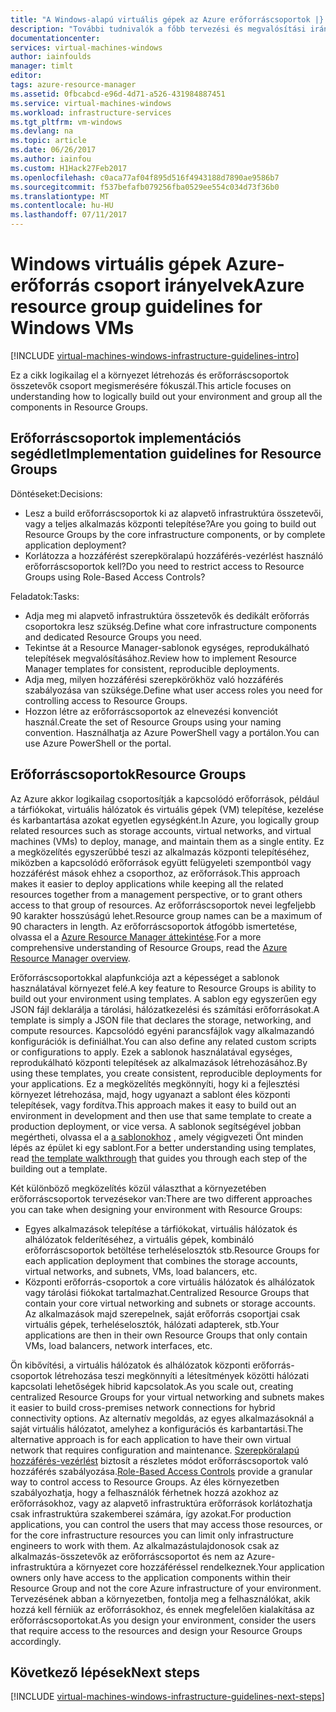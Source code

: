 ```yaml
---
title: "A Windows-alapú virtuális gépek az Azure erőforráscsoportok |} Microsoft Docs"
description: "További tudnivalók a főbb tervezési és megvalósítási irányelvek erőforráscsoportok az Azure-infrastruktúra szolgáltatások telepítéséhez."
documentationcenter: 
services: virtual-machines-windows
author: iainfoulds
manager: timlt
editor: 
tags: azure-resource-manager
ms.assetid: 0fbcabcd-e96d-4d71-a526-431984887451
ms.service: virtual-machines-windows
ms.workload: infrastructure-services
ms.tgt_pltfrm: vm-windows
ms.devlang: na
ms.topic: article
ms.date: 06/26/2017
ms.author: iainfou
ms.custom: H1Hack27Feb2017
ms.openlocfilehash: c0aca77af04f895d516f4943188d7890ae9586b7
ms.sourcegitcommit: f537befafb079256fba0529ee554c034d73f36b0
ms.translationtype: MT
ms.contentlocale: hu-HU
ms.lasthandoff: 07/11/2017
---
```

# <a name="azure-resource-group-guidelines-for-windows-vms"></a><span data-ttu-id="0c23a-103">Windows virtuális gépek Azure-erőforrás csoport irányelvek</span><span class="sxs-lookup"><span data-stu-id="0c23a-103">Azure resource group guidelines for Windows VMs</span></span>

[!INCLUDE [virtual-machines-windows-infrastructure-guidelines-intro](../../../includes/virtual-machines-windows-infrastructure-guidelines-intro.md)]

<span data-ttu-id="0c23a-104">Ez a cikk logikailag el a környezet létrehozás és erőforráscsoportok összetevők csoport megismerésére fókuszál.</span><span class="sxs-lookup"><span data-stu-id="0c23a-104">This article focuses on understanding how to logically build out your environment and group all the components in Resource Groups.</span></span>

## <a name="implementation-guidelines-for-resource-groups"></a><span data-ttu-id="0c23a-105">Erőforráscsoportok implementációs segédlet</span><span class="sxs-lookup"><span data-stu-id="0c23a-105">Implementation guidelines for Resource Groups</span></span>
<span data-ttu-id="0c23a-106">Döntéseket:</span><span class="sxs-lookup"><span data-stu-id="0c23a-106">Decisions:</span></span>

* <span data-ttu-id="0c23a-107">Lesz a build erőforráscsoportok ki az alapvető infrastruktúra összetevői, vagy a teljes alkalmazás központi telepítése?</span><span class="sxs-lookup"><span data-stu-id="0c23a-107">Are you going to build out Resource Groups by the core infrastructure components, or by complete application deployment?</span></span>
* <span data-ttu-id="0c23a-108">Korlátozza a hozzáférést szerepköralapú hozzáférés-vezérlést használó erőforráscsoportok kell?</span><span class="sxs-lookup"><span data-stu-id="0c23a-108">Do you need to restrict access to Resource Groups using Role-Based Access Controls?</span></span>

<span data-ttu-id="0c23a-109">Feladatok:</span><span class="sxs-lookup"><span data-stu-id="0c23a-109">Tasks:</span></span>

* <span data-ttu-id="0c23a-110">Adja meg mi alapvető infrastruktúra összetevők és dedikált erőforrás csoportokra lesz szükség.</span><span class="sxs-lookup"><span data-stu-id="0c23a-110">Define what core infrastructure components and dedicated Resource Groups you need.</span></span>
* <span data-ttu-id="0c23a-111">Tekintse át a Resource Manager-sablonok egységes, reprodukálható telepítések megvalósításához.</span><span class="sxs-lookup"><span data-stu-id="0c23a-111">Review how to implement Resource Manager templates for consistent, reproducible deployments.</span></span>
* <span data-ttu-id="0c23a-112">Adja meg, milyen hozzáférési szerepkörökhöz való hozzáférés szabályozása van szüksége.</span><span class="sxs-lookup"><span data-stu-id="0c23a-112">Define what user access roles you need for controlling access to Resource Groups.</span></span>
* <span data-ttu-id="0c23a-113">Hozzon létre az erőforráscsoportok az elnevezési konvenciót használ.</span><span class="sxs-lookup"><span data-stu-id="0c23a-113">Create the set of Resource Groups using your naming convention.</span></span> <span data-ttu-id="0c23a-114">Használhatja az Azure PowerShell vagy a portálon.</span><span class="sxs-lookup"><span data-stu-id="0c23a-114">You can use Azure PowerShell or the portal.</span></span>

## <a name="resource-groups"></a><span data-ttu-id="0c23a-115">Erőforráscsoportok</span><span class="sxs-lookup"><span data-stu-id="0c23a-115">Resource Groups</span></span>
<span data-ttu-id="0c23a-116">Az Azure akkor logikailag csoportosítják a kapcsolódó erőforrások, például a tárfiókokat, virtuális hálózatok és virtuális gépek (VM) telepítése, kezelése és karbantartása azokat egyetlen egységként.</span><span class="sxs-lookup"><span data-stu-id="0c23a-116">In Azure, you logically group related resources such as storage accounts, virtual networks, and virtual machines (VMs) to deploy, manage, and maintain them as a single entity.</span></span> <span data-ttu-id="0c23a-117">Ez a megközelítés egyszerűbbé teszi az alkalmazás központi telepítéséhez, miközben a kapcsolódó erőforrások együtt felügyeleti szempontból vagy hozzáférést mások ehhez a csoporthoz, az erőforrások.</span><span class="sxs-lookup"><span data-stu-id="0c23a-117">This approach makes it easier to deploy applications while keeping all the related resources together from a management perspective, or to grant others access to that group of resources.</span></span> <span data-ttu-id="0c23a-118">Az erőforráscsoportok nevei legfeljebb 90 karakter hosszúságú lehet.</span><span class="sxs-lookup"><span data-stu-id="0c23a-118">Resource group names can be a maximum of 90 characters in length.</span></span> <span data-ttu-id="0c23a-119">Az erőforráscsoportok átfogóbb ismertetése, olvassa el a [Azure Resource Manager áttekintése](../../azure-resource-manager/resource-group-overview.md).</span><span class="sxs-lookup"><span data-stu-id="0c23a-119">For a more comprehensive understanding of Resource Groups, read the [Azure Resource Manager overview](../../azure-resource-manager/resource-group-overview.md).</span></span>

<span data-ttu-id="0c23a-120">Erőforráscsoportokkal alapfunkciója azt a képességet a sablonok használatával környezet felé.</span><span class="sxs-lookup"><span data-stu-id="0c23a-120">A key feature to Resource Groups is ability to build out your environment using templates.</span></span> <span data-ttu-id="0c23a-121">A sablon egy egyszerűen egy JSON fájl deklarálja a tárolási, hálózatkezelési és számítási erőforrásokat.</span><span class="sxs-lookup"><span data-stu-id="0c23a-121">A template is simply a JSON file that declares the storage, networking, and compute resources.</span></span> <span data-ttu-id="0c23a-122">Kapcsolódó egyéni parancsfájlok vagy alkalmazandó konfigurációk is definiálhat.</span><span class="sxs-lookup"><span data-stu-id="0c23a-122">You can also define any related custom scripts or configurations to apply.</span></span> <span data-ttu-id="0c23a-123">Ezek a sablonok használatával egységes, reprodukálható központi telepítések az alkalmazások létrehozásához.</span><span class="sxs-lookup"><span data-stu-id="0c23a-123">By using these templates, you create consistent, reproducible deployments for your applications.</span></span> <span data-ttu-id="0c23a-124">Ez a megközelítés megkönnyíti, hogy ki a fejlesztési környezet létrehozása, majd, hogy ugyanazt a sablont éles központi telepítések, vagy fordítva.</span><span class="sxs-lookup"><span data-stu-id="0c23a-124">This approach makes it easy to build out an environment in development and then use that same template to create a production deployment, or vice versa.</span></span> <span data-ttu-id="0c23a-125">A sablonok segítségével jobban megértheti, olvassa el a [a sablonokhoz](../../azure-resource-manager/resource-manager-template-walkthrough.md) , amely végigvezeti Önt minden lépés az épület ki egy sablont.</span><span class="sxs-lookup"><span data-stu-id="0c23a-125">For a better understanding using templates, read [the template walkthrough](../../azure-resource-manager/resource-manager-template-walkthrough.md) that guides you through each step of the building out a template.</span></span>

<span data-ttu-id="0c23a-126">Két különböző megközelítés közül választhat a környezetében erőforráscsoportok tervezésekor van:</span><span class="sxs-lookup"><span data-stu-id="0c23a-126">There are two different approaches you can take when designing your environment with Resource Groups:</span></span>

* <span data-ttu-id="0c23a-127">Egyes alkalmazások telepítése a tárfiókokat, virtuális hálózatok és alhálózatok felderítéséhez, a virtuális gépek, kombináló erőforráscsoportok betöltése terheléselosztók stb.</span><span class="sxs-lookup"><span data-stu-id="0c23a-127">Resource Groups for each application deployment that combines the storage accounts, virtual networks, and subnets, VMs, load balancers, etc.</span></span>
* <span data-ttu-id="0c23a-128">Központi erőforrás-csoportok a core virtuális hálózatok és alhálózatok vagy tárolási fiókokat tartalmazhat.</span><span class="sxs-lookup"><span data-stu-id="0c23a-128">Centralized Resource Groups that contain your core virtual networking and subnets or storage accounts.</span></span> <span data-ttu-id="0c23a-129">Az alkalmazások majd szerepelnek, saját erőforrás csoportjai csak virtuális gépek, terheléselosztók, hálózati adapterek, stb.</span><span class="sxs-lookup"><span data-stu-id="0c23a-129">Your applications are then in their own Resource Groups that only contain VMs, load balancers, network interfaces, etc.</span></span>

<span data-ttu-id="0c23a-130">Ön kibővítési, a virtuális hálózatok és alhálózatok központi erőforrás-csoportok létrehozása teszi megkönnyíti a létesítmények közötti hálózati kapcsolati lehetőségek hibrid kapcsolatok.</span><span class="sxs-lookup"><span data-stu-id="0c23a-130">As you scale out, creating centralized Resource Groups for your virtual networking and subnets makes it easier to build cross-premises network connections for hybrid connectivity options.</span></span> <span data-ttu-id="0c23a-131">Az alternatív megoldás, az egyes alkalmazásoknál a saját virtuális hálózatot, amelyhez a konfigurációs és karbantartási.</span><span class="sxs-lookup"><span data-stu-id="0c23a-131">The alternative approach is for each application to have their own virtual network that requires configuration and maintenance.</span></span>  <span data-ttu-id="0c23a-132">[Szerepköralapú hozzáférés-vezérlést](../../active-directory/role-based-access-control-what-is.md) biztosít a részletes módot erőforráscsoportok való hozzáférés szabályozása.</span><span class="sxs-lookup"><span data-stu-id="0c23a-132">[Role-Based Access Controls](../../active-directory/role-based-access-control-what-is.md) provide a granular way to control access to Resource Groups.</span></span> <span data-ttu-id="0c23a-133">Az éles környezetben szabályozhatja, hogy a felhasználók férhetnek hozzá azokhoz az erőforrásokhoz, vagy az alapvető infrastruktúra erőforrások korlátozhatja csak infrastruktúra szakemberei számára, így azokat.</span><span class="sxs-lookup"><span data-stu-id="0c23a-133">For production applications, you can control the users that may access those resources, or for the core infrastructure resources you can limit only infrastructure engineers to work with them.</span></span> <span data-ttu-id="0c23a-134">Az alkalmazástulajdonosok csak az alkalmazás-összetevők az erőforráscsoportot és nem az Azure-infrastruktúra a környezet core hozzáféréssel rendelkeznek.</span><span class="sxs-lookup"><span data-stu-id="0c23a-134">Your application owners only have access to the application components within their Resource Group and not the core Azure infrastructure of your environment.</span></span> <span data-ttu-id="0c23a-135">Tervezésének abban a környezetben, fontolja meg a felhasználókat, akik hozzá kell férniük az erőforrásokhoz, és ennek megfelelően kialakítása az erőforráscsoportokat.</span><span class="sxs-lookup"><span data-stu-id="0c23a-135">As you design your environment, consider the users that require access to the resources and design your Resource Groups accordingly.</span></span> 

## <a name="next-steps"></a><span data-ttu-id="0c23a-136">Következő lépések</span><span class="sxs-lookup"><span data-stu-id="0c23a-136">Next steps</span></span>
[!INCLUDE [virtual-machines-windows-infrastructure-guidelines-next-steps](../../../includes/virtual-machines-windows-infrastructure-guidelines-next-steps.md)]

